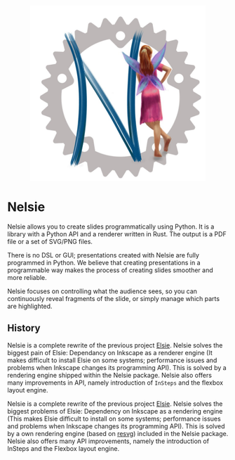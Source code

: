 <p align="center">
<img src='imgs/nelsie-logo.jpg' width='400'>
</p>

# Nelsie

Nelsie allows you to create slides programmatically using Python. It is a library
with a Python API and a renderer written in Rust.
The output is a PDF file or a set of SVG/PNG files.

There is no DSL or GUI; presentations created with Nelsie are fully programmed in Python.
We believe that creating presentations in a programmable way
makes the process of creating slides smoother and more reliable.

Nelsie focuses on controlling what the audience sees, so you can continuously reveal fragments of the slide,
or simply manage which parts are highlighted.


## History

Nelsie is a complete rewrite of the previous project [Elsie](https://github.com/spirali/elsie). Nelsie solves the biggest pain of Elsie: Dependancy on Inkscape as a renderer engine (It makes difficult to install Elsie on some systems; performance issues and problems when Inkscape changes its programming API). This is solved by a rendering engine shipped within the Nelsie package. Nelsie also offers many improvements in API, namely introduction of `InSteps` and the flexbox layout engine.

Nelsie is a complete rewrite of the previous project [Elsie](https://github.com/spirali/elsie). Nelsie solves the biggest problems of Elsie: Dependency on Inkscape as a rendering engine (This makes Elsie difficult to install on some systems; performance issues and problems when Inkscape changes its programming API). This is solved by a own rendering engine (based on [resvg](https://github.com/RazrFalcon/resvg)) included in the Nelsie package. Nelsie also offers many API improvements, namely the introduction of InSteps and the Flexbox layout engine.